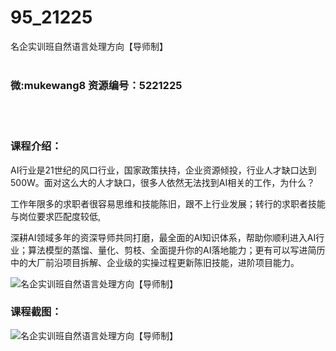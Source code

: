 # 95_21225
名企实训班自然语言处理方向【导师制】
<br/></br>
<h3>微:mukewang8 资源编号：5221225</h3>
<br/></br>
<h3>课程介绍：</h3>
<p>AI行业是21世纪的风口行业，国家政策扶持，企业资源倾投，行业人才缺口达到500W。面对这么大的人才缺口，很多人依然无法找到AI相关的工作，为什么？</p>
<p>工作年限多的求职者很容易思维和技能陈旧，跟不上行业发展；转行的求职者技能与岗位要求匹配度较低,</p>
<p>深耕AI领域多年的资深导师共同打磨，最全面的AI知识体系，帮助你顺利进入AI行业；算法模型的蒸馏、量化、剪枝、全面提升你的AI落地能力；更有可以写进简历中的大厂前沿项目拆解、企业级的实操过程更新陈旧技能，进阶项目能力。</p>
<p><img src="https://www.ko996.com/wp-content/uploads/img/2021/10/1-1-300x196.png" alt="名企实训班自然语言处理方向【导师制】"></p>
<div class="info-desc">
<h3>课程截图：</h3>
<p><img src="https://www.ko996.com/wp-content/uploads/img/2021/10/2-1.png" alt="名企实训班自然语言处理方向【导师制】"></p>


			
</div>
